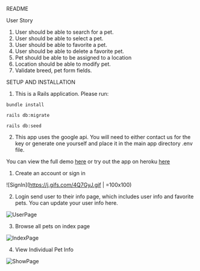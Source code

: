 README

User Story

1. User should be able to search for a pet.
2. User should be able to select a pet.
3. User should be able to favorite a pet.
4. User should be able to delete a favorite pet.
5. Pet should be able to be assigned to a location
6. Location should be able to modify pet.
7. Validate breed, pet form fields.


SETUP AND INSTALLATION 

1. This is a Rails application.  Please run:
```
bundle install
```
```
rails db:migrate
```
```
rails db:seed
```

2. This app uses the google api. You will need to either contact us for the key or generate one yourself and place it in the main app directory .env file.



You can view the full demo [here](https://www.youtube.com/watch?v=scLpLe3zIxI&feature=youtu.be) or try out the app on heroku [here](https://fluffy-tail.herokuapp.com/)

1. Create an account or sign in

![SignIn](https://j.gifs.com/4Q7GyJ.gif | =100x100)

2. Login send user to their info page, which includes user info and favorite pets.  You can update your user info here.

![UserPage](https://j.gifs.com/715Vw8.gif)

3. Browse all pets on index page

![IndexPage](https://j.gifs.com/NLqWyN.gif)

4. View Individual Pet Info

![ShowPage](https://j.gifs.com/oVqX0A.gif)
